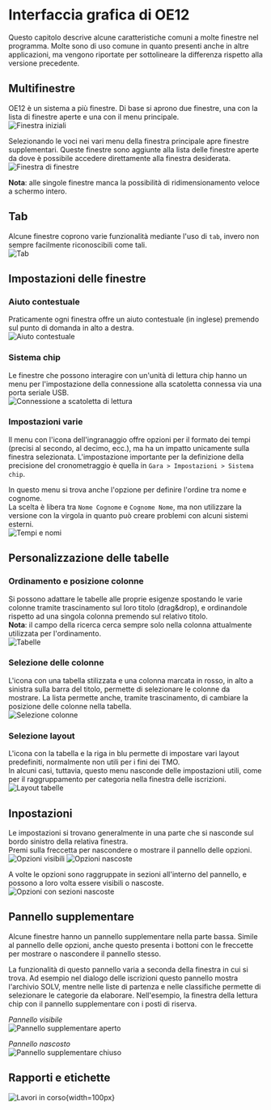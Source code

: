# Interfaccia grafica di OE12

Questo capitolo descrive alcune caratteristiche comuni a molte finestre nel programma. Molte sono di uso comune in quanto presenti anche in altre applicazioni, ma vengono riportate per sottolineare la differenza rispetto alla versione precedente.

## Multifinestre

OE12 è un sistema a più finestre. Di base si aprono due finestre, una con la lista di finestre aperte e una con il menu principale.  
![Finestra iniziali](inc/gui_finestre_iniziali.png)

Selezionando le voci nei vari menu della finestra principale apre finestre supplementari. Queste finestre sono aggiunte alla lista delle finestre aperte da dove è possibile accedere direttamente alla finestra desiderata.  
![Finestra di finestre](inc/gui_finestre.png)  

**Nota**: alle singole finestre manca la possibilità di ridimensionamento veloce a schermo intero.  

## Tab

Alcune finestre coprono varie funzionalità mediante l'uso di `tab`, invero non sempre facilmente riconoscibili come tali.  
![Tab](inc/gui_tab.png)

## Impostazioni delle finestre

### Aiuto contestuale

Praticamente ogni finestra offre un aiuto contestuale (in inglese) premendo sul punto di domanda in alto a destra.  
![Aiuto contestuale](inc/gui_aiuto.png)  
  
### Sistema chip

Le finestre che possono interagire con un'unità di lettura chip hanno un menu per l'impostazione della connessione alla scatoletta connessa via una porta seriale USB.  
![Connessione a scatoletta di lettura](inc/gui_chip.png)  
  
### Impostazioni varie 

Il menu con l'icona dell'ingranaggio offre opzioni per il formato dei tempi (precisi al secondo, al decimo, ecc.), ma ha un impatto unicamente sulla finestra selezionata. L'impostazione importante per la definizione della precisione del cronometraggio è quella in `Gara > Impostazioni > Sistema chip`.  
  
In questo menu si trova anche l'opzione per definire l'ordine tra nome e cognome.  
La scelta è libera tra `Nome Cognome` e `Cognome Nome`, ma non utilizzare la versione con la virgola in quanto può creare problemi con alcuni sistemi esterni.  
![Tempi e nomi](inc/gui_tempi_nomi.png)

## Personalizzazione delle tabelle

### Ordinamento e posizione colonne

Si possono adattare le tabelle alle proprie esigenze spostando le varie colonne tramite trascinamento sul loro titolo (drag&drop), e ordinandole rispetto ad una singola colonna premendo sul relativo titolo.  
**Nota**: il campo della ricerca cerca sempre solo nella colonna attualmente utilizzata per l'ordinamento.  
![Tabelle](inc/gui_tabella.png)  
  
### Selezione delle colonne

L'icona con una tabella stilizzata e una colonna marcata in rosso, in alto a sinistra sulla barra del titolo, permette di selezionare le colonne da mostrare. La lista permette anche, tramite trascinamento, di cambiare la posizione delle colonne nella tabella.  
![Selezione colonne](inc/gui_selezione_colonne.png)  
  
### Selezione layout

L'icona con la tabella e la riga in blu permette di impostare vari layout predefiniti, normalmente non utili per i fini dei TMO.  
In alcuni casi, tuttavia, questo menu nasconde delle impostazioni utili, come per il raggruppamento per categoria nella finestra delle iscrizioni.  
![Layout tabelle](inc/gui_layout_tabella.png)  

## Inpostazioni

Le impostazioni si trovano generalmente in una parte che si nasconde sul bordo sinistro della relativa finestra.  
Premi sulla freccetta per nascondere o mostrare il pannello delle opzioni.  
![Opzioni visibili](inc/gui_opzioni_aperte.png) ![Opzioni nascoste](inc/gui_opzioni_chiuse.png)  
  
A volte le opzioni sono raggruppate in sezioni all'interno del pannello, e possono a loro volta essere visibili o nascoste.   
![Opzioni con sezioni nascoste](inc/gui_opzioni_aperte_chiuse.png)

## Pannello supplementare

Alcune finestre hanno un pannello supplementare nella parte bassa. Simile al pannello delle
opzioni, anche questo presenta i bottoni con le freccette per mostrare o nascondere il pannello stesso.

La funzionalità di questo pannello varia a seconda della finestra in cui si trova.
Ad esempio nel dialogo delle iscrizioni questo pannello mostra l'archivio SOLV, mentre nelle
liste di partenza e nelle classifiche permette di selezionare le categorie da elaborare.
Nell'esempio, la finestra della lettura chip con il pannello supplementare con i posti di riserva.  
  
*Pannello visibile*  
![Pannello supplementare aperto](inc/gui_pannello_supplementare_aperto.png)  
  
*Pannello nascosto*  
![Pannello supplementare chiuso](inc/gui_pannello_supplementare_chiuso.png)  

## Rapporti e etichette

![Lavori in corso](../../img/lavori_in_corso.png){width=100px}
